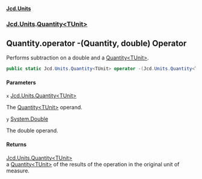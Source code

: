 #### [Jcd.Units](index.md 'index')
### [Jcd.Units](Jcd.Units.md 'Jcd.Units').[Quantity&lt;TUnit&gt;](Quantity_TUnit_.md 'Jcd.Units.Quantity<TUnit>')

## Quantity<TUnit>.operator -(Quantity<TUnit>, double) Operator

Performs subtraction on a double and a [Quantity&lt;TUnit&gt;](Quantity_TUnit_.md 'Jcd.Units.Quantity<TUnit>').

```csharp
public static Jcd.Units.Quantity<TUnit> operator -(Jcd.Units.Quantity<TUnit> x, double y);
```
#### Parameters

<a name='Jcd.Units.Quantity_TUnit_.op_Subtraction(Jcd.Units.Quantity_TUnit_,double).x'></a>

`x` [Jcd.Units.Quantity&lt;](Quantity_TUnit_.md 'Jcd.Units.Quantity<TUnit>')[TUnit](Quantity_TUnit_.md#Jcd.Units.Quantity_TUnit_.TUnit 'Jcd.Units.Quantity<TUnit>.TUnit')[&gt;](Quantity_TUnit_.md 'Jcd.Units.Quantity<TUnit>')

The [Quantity&lt;TUnit&gt;](Quantity_TUnit_.md 'Jcd.Units.Quantity<TUnit>') operand.

<a name='Jcd.Units.Quantity_TUnit_.op_Subtraction(Jcd.Units.Quantity_TUnit_,double).y'></a>

`y` [System.Double](https://docs.microsoft.com/en-us/dotnet/api/System.Double 'System.Double')

The double operand.

#### Returns
[Jcd.Units.Quantity&lt;](Quantity_TUnit_.md 'Jcd.Units.Quantity<TUnit>')[TUnit](Quantity_TUnit_.md#Jcd.Units.Quantity_TUnit_.TUnit 'Jcd.Units.Quantity<TUnit>.TUnit')[&gt;](Quantity_TUnit_.md 'Jcd.Units.Quantity<TUnit>')  
a [Quantity&lt;TUnit&gt;](Quantity_TUnit_.md 'Jcd.Units.Quantity<TUnit>') of the results of the operation in the original unit of measure.